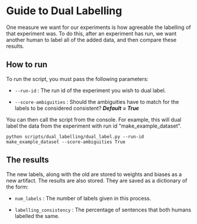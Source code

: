 Guide to Dual Labelling
==========================

One measure we want for our experiments is how agreeable the labelling of that experiment was. To do this, after an experiment has run, we want another human to label all of the added data, and then compare these results.

How to run
-------------

To run the script, you must pass the following parameters:

- `--run-id` : The run id of the experiment you wish to dual label.

- `--score-ambiguities` : Should the ambiguities have to match for the labels to be considered consistent? ***Default = True***

You can then call the script from the console. For example, this will dual label the data from the experiment with run id "make_example_dataset".

```
python scripts/dual_labelling/dual_label.py --run-id make_example_dataset --score-ambiguities True
```


The results
---------------------------

The new labels, along with the old are stored to weights and biases as a new artifact. The results are also stored. They are saved as a dictionary of the form:


- `num_labels` : The number of labels given in this process.

- `labelling_consistency` : The percentage of sentences that both humans labelled the same. 